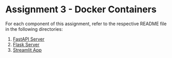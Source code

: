 # Assignment 3 - Docker Containers

For each component of this assignment, refer to the respective README file in the following directories:

1. [FastAPI Server](fastapi-server/README.md)
2. [Flask Server](flask-server/README.md)
3. [Streamlit App](streamlit-app/README.md)